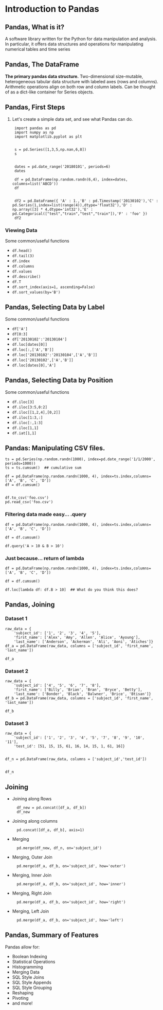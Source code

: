 # Introduction to Pandas

## Pandas, What is it? 

A software library written for the Python for data manipulation and analysis. In particular, it offers data structures and operations for manipulating numerical tables and time series


## Pandas, The DataFrame

**The primary pandas data structure.** Two-dimensional size-mutable, heterogeneous tabular data structure with labeled axes (rows and columns). Arithmetic operations align on both row and column labels. Can be thought of as a dict-like container for Series objects.

## Pandas, First Steps

1. Let's create a simple data set, and see what Pandas can do.

		import pandas as pd
		import numpy as np
		import matplotlib.pyplot as plt


		s = pd.Series([1,3,5,np.nan,6,8])
		s


		dates = pd.date_range('20180101', periods=6)
		dates

		df = pd.DataFrame(np.random.randn(6,4), index=dates, columns=list('ABCD'))
		df


		df2 = pd.DataFrame({ 'A' : 1.,'B' : pd.Timestamp('20130102'),'C' : pd.Series(1,index=list(range(4)),dtype='float32'),'D' : np.array([3] * 4,dtype='int32'),'E' : pd.Categorical(["test","train","test","train"]),'F' : 'foo' })
		df2


### Viewing Data

Some common/useful functions


* `df.head()`
* `df.tail(3)`
* `df.index`
* `df.columns`
* `df.values`
* `df.describe()`
* `df.T`
* `df.sort_index(axis=1, ascending=False)`
* `df.sort_values(by='B')`

## Pandas, Selecting Data by Label

Some common/useful functions

* `df['A']`
* `df[0:3]`
* `df['20130102':'20130104']`
* `df.loc[dates[0]]`
* `df.loc[:,['A','B']]`
* `df.loc['20130102':'20130104',['A','B']]`
* `df.loc['20130102',['A','B']]`
* `df.loc[dates[0],'A']`


## Pandas, Selecting Data by Position

Some common/useful functions

* `df.iloc[3]`
* `df.iloc[3:5,0:2]`
* `df.iloc[[1,2,4],[0,2]]`
* `df.iloc[1:3,:]`
* `df.iloc[:,1:3]`
* `df.iloc[1,1]`
* `df.iat[1,1]`


## Pandas: Manipulating CSV files.

	ts = pd.Series(np.random.randn(1000), index=pd.date_range('1/1/2000', periods=1000))
	ts = ts.cumsum()  ## cumulative sum

	df = pd.DataFrame(np.random.randn(1000, 4), index=ts.index,columns=['A', 'B', 'C', 'D'])
	df = df.cumsum()


	df.to_csv('foo.csv')
	pd.read_csv('foo.csv')

### Filtering data made easy… .query

	df = pd.DataFrame(np.random.randn(1000, 4), index=ts.index,columns=['A', 'B', 'C', 'D'])

	df = df.cumsum()

	df.query('A > 10 & B > 10')

### Just because… return of lambda

	df = pd.DataFrame(np.random.randn(1000, 4), index=ts.index,columns=['A', 'B', 'C', 'D'])

	df = df.cumsum()

	df.loc[lambda df: df.B > 10]  ## What do you think this does?

## Pandas, Joining

### Dataset 1

	raw_data = {
        'subject_id': ['1', '2', '3', '4', '5'],
        'first_name': ['Alex', 'Amy', 'Allen', 'Alice', 'Ayoung'], 
        'last_name': ['Anderson', 'Ackerman', 'Ali', 'Aoni', 'Atiches']}
	df_a = pd.DataFrame(raw_data, columns = ['subject_id', 'first_name', 'last_name'])

	df_a

### Dataset 2

	raw_data = {
        'subject_id': ['4', '5', '6', '7', '8'],
        'first_name': ['Billy', 'Brian', 'Bran', 'Bryce', 'Betty'], 
        'last_name': ['Bonder', 'Black', 'Balwner', 'Brice', 'Btisan']}
	df_b = pd.DataFrame(raw_data, columns = ['subject_id', 'first_name', 'last_name'])

	df_b



### Dataset 3

	raw_data = {
        'subject_id': ['1', '2', '3', '4', '5', '7', '8', '9', '10', '11'],
        'test_id': [51, 15, 15, 61, 16, 14, 15, 1, 61, 16]}


	df_n = pd.DataFrame(raw_data, columns = ['subject_id','test_id'])


	df_n

## Joining

* Joining along Rows

		df_new = pd.concat([df_a, df_b])
		df_new

* Joining along columns

		pd.concat([df_a, df_b], axis=1)

* Merging

		pd.merge(df_new, df_n, on='subject_id')

* Merging, Outer Join

		pd.merge(df_a, df_b, on='subject_id', how='outer')

* Merging, Inner Join

		pd.merge(df_a, df_b, on='subject_id', how='inner')


* Merging, Right Join

		pd.merge(df_a, df_b, on='subject_id', how='right')


* Merging, Left Join

		pd.merge(df_a, df_b, on='subject_id', how='left')


## Pandas, Summary of Features

Pandas allow for:

* Boolean Indexing
* Statistical Operations
* Histogramming
* Merging Data
* SQL Style Joins
* SQL Style Appends
* SQL Style Grouping
* Reshaping
* Pivoting
* and more!


